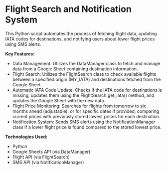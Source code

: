 # Flight Search and Notification System
This Python script automates the process of fetching flight data, updating IATA codes for destinations, and notifying users about lower flight prices using SMS alerts.

**Key Features:**
* Data Management: Utilizes the DataManager class to fetch and manage data from a Google Sheet containing destination information.
* Flight Search: Utilizes the FlightSearch class to check available flights between a specified origin (MY_IATA) and destinations fetched from the Google Sheet.
* Automatic IATA Code Update: Checks if the IATA code for destinations is missing, updates them using the FlightSearch.get_iata() method, and updates the Google Sheet with the new data.
* Flight Price Monitoring: Searches for flights from tomorrow to six months ahead (adjustable), or for specific dates if provided, comparing current prices with previously stored lowest prices for each destination.
* Notification System: Sends SMS alerts using the NotificationManager class if a lower flight price is found compared to the stored lowest price.

**Technologies Used:**
* Python
* Google Sheets API (via DataManager)
* Flight API (via FlightSearch)
* SMS API (via NotificationManager)
